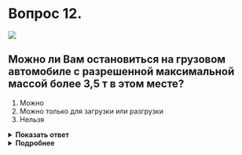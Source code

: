 # Вопрос 12.

![](https://s.drom.ru/i24228/pdd/tickets/2016/1543885076.jpg)

## Можно ли Вам остановиться на грузовом автомобиле с разрешенной максимальной массой более 3,5 т в этом месте?

1. Можно
2. Можно только для загрузки или разгрузки
3. Нельзя

<details>
<summary><b>Показать ответ</b></summary>
Правильный ответ: 1
</details>
<details>
<summary><b>Подробнее</b></summary>
В населённом пункте, на дороге, имеющей по одной полосе движения в каждом направлении, без трамвайных путей посередине, разрешается остановка, стоянка по ходу движения и с левой стороны дороги. Это правило распространяется на все транспортные средства, без каких-либо ограничений. 
(Пункт 12.1 ПДД)
</details>